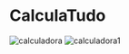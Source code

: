 # CalculaTudo


![calculadora](https://user-images.githubusercontent.com/38446492/127501007-3df6c899-bd62-43be-b8d0-e00243f8b3ce.png)
![calculadora1](https://user-images.githubusercontent.com/38446492/127501018-7a442a1c-9863-409c-bc79-e8b108a6d34f.png)
